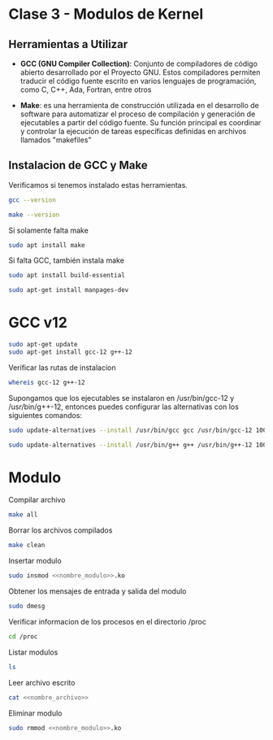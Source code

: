 # Clase 3 - Modulos de Kernel

## Herramientas a Utilizar

* __GCC (GNU Compiler Collection)__: Conjunto de compiladores de código abierto desarrollado por el Proyecto GNU. Estos compiladores permiten traducir el código fuente escrito en varios lenguajes de programación, como C, C++, Ada, Fortran, entre otros

* __Make__: es una herramienta de construcción utilizada en el desarrollo de software para automatizar el proceso de compilación y generación de ejecutables a partir del código fuente. Su función principal es coordinar y controlar la ejecución de tareas específicas definidas en archivos llamados "makefiles"


## Instalacion de GCC y Make

Verificamos si tenemos instalado estas herramientas. 

```sh
gcc --version

make --version
```

Si solamente falta make

```sh
sudo apt install make
```

Si falta GCC, también instala make

```sh
sudo apt install build-essential

sudo apt-get install manpages-dev
```
# GCC v12

```sh
sudo apt-get update
sudo apt-get install gcc-12 g++-12
```

Verificar las rutas de instalacion
```sh
whereis gcc-12 g++-12
```

Supongamos que los ejecutables se instalaron en /usr/bin/gcc-12 y /usr/bin/g++-12, entonces puedes configurar las alternativas con los siguientes comandos:

```sh
sudo update-alternatives --install /usr/bin/gcc gcc /usr/bin/gcc-12 100

sudo update-alternatives --install /usr/bin/g++ g++ /usr/bin/g++-12 100
```

# Modulo

Compilar archivo

```sh
make all
```

Borrar los archivos compilados

```sh
make clean
```

Insertar modulo

```sh
sudo insmod <<nombre_modulo>>.ko
```

Obtener los mensajes de entrada y salida del modulo

```sh
sudo dmesg
```

Verificar informacion de los procesos en el directorio /proc

```sh
cd /proc
```

Listar modulos

```sh
ls
```

Leer archivo escrito

```sh
cat <<nombre_archivo>>
```

Eliminar modulo
```sh
sudo rmmod <<nombre_modulo>>.ko
```